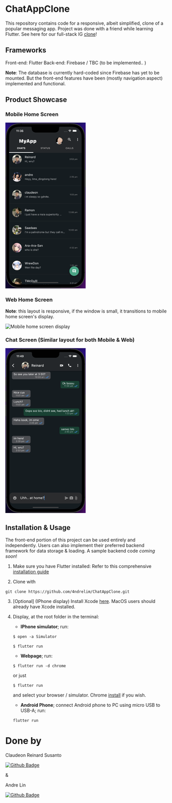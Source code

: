 # ChatAppClone

This repository contains code for a responsive, albeit simplified, clone of a popular messaging app. Project was done with a friend while learning Flutter. See here for our full-stack IG [clone](https://github.com/claudeonrs/instagram_clone)!

## Frameworks

Front-end: Flutter
Back-end: Firebase / TBC (to be implemented.. )

**Note**: The database is currently hard-coded since Firebase has yet to be mounted. But the front-end features have been (mostly navigation aspect) implemented and functional.

## Product Showcase

### Mobile Home Screen

<img src = './product_showcase/mobile_home_screen.jpeg' alt='Mobile home screen display' width='250'>

### Web Home Screen

**Note**: this layout is responsive, if the window is small, it transitions to mobile home screen's display.

<img src = './product_showcase/web_home_screen.jpeg' alt='Mobile home screen display' width='500'>

### Chat Screen (Similar layout for both Mobile & Web)

<img src = './product_showcase/mobile_chat_screen.jpeg' alt='Mobile home screen display' width='250'>

## Installation & Usage

The front-end portion of this project can be used entirely and independently. Users can also implement their preferred backend framework for data storage & loading. A sample backend code _coming soon_!

1. Make sure you have Flutter installed: Refer to this comprehensive [installation guide](https://docs.flutter.dev/get-started/install)

2. Clone with

```
git clone https://github.com/4ndrelim/ChatAppClone.git
```

3. [Optional] (IPhone display) Install Xcode [here](https://developer.apple.com/xcode/). MacOS users should already have Xcode installed.

4. Display, at the root folder in the terminal:

   - **IPhone simulator**; run:

   ```
   $ open -a Simulator
   ```

   ```
   $ flutter run
   ```

   - **Webpage**; run:

   ```
   $ flutter run -d chrome
   ```

   or just

   ```
   $ flutter run
   ```

   and select your browser / simulator. Chrome [install](https://www.google.com/intl/en_sg/chrome/) if you wish.

   - **Android Phone**;
     connect Android phone to PC using micro USB to USB-A; run:

   ```
   flutter run
   ```

# Done by

Claudeon Reinard Susanto

[![Github Badge](https://img.shields.io/badge/GitHub-100000?style=for-the-badge&logo=github&logoColor=white)](https://github.com/claudeonrs)

&

Andre Lin

[![Github Badge](https://img.shields.io/badge/GitHub-100000?style=for-the-badge&logo=github&logoColor=white)](https://github.com/4ndrelim)

